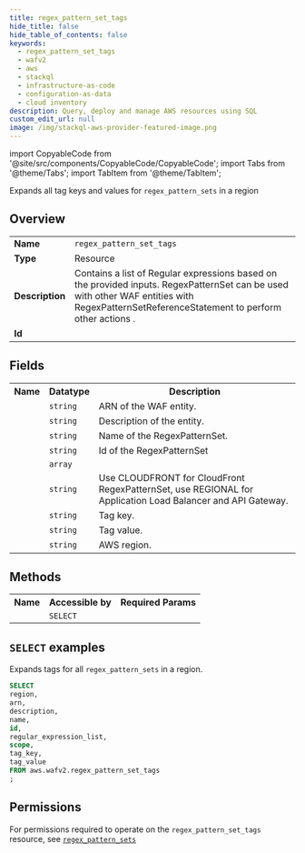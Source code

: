 ```yaml
---
title: regex_pattern_set_tags
hide_title: false
hide_table_of_contents: false
keywords:
  - regex_pattern_set_tags
  - wafv2
  - aws
  - stackql
  - infrastructure-as-code
  - configuration-as-data
  - cloud inventory
description: Query, deploy and manage AWS resources using SQL
custom_edit_url: null
image: /img/stackql-aws-provider-featured-image.png
---
```


import CopyableCode from '@site/src/components/CopyableCode/CopyableCode';
import Tabs from '@theme/Tabs';
import TabItem from '@theme/TabItem';

Expands all tag keys and values for <code>regex_pattern_sets</code> in a region

## Overview
<table>
<tbody>
<tr><td><b>Name</b></td><td><code>regex_pattern_set_tags</code></td></tr>
<tr><td><b>Type</b></td><td>Resource</td></tr>
<tr><td><b>Description</b></td><td>Contains a list of Regular expressions based on the provided inputs. RegexPatternSet can be used with other WAF entities with RegexPatternSetReferenceStatement to perform other actions .</td></tr>
<tr><td><b>Id</b></td><td><CopyableCode code="aws.wafv2.regex_pattern_set_tags" /></td></tr>
</tbody>
</table>

## Fields
<table>
<tbody>
<tr><th>Name</th><th>Datatype</th><th>Description</th></tr><tr><td><CopyableCode code="arn" /></td><td><code>string</code></td><td>ARN of the WAF entity.</td></tr>
<tr><td><CopyableCode code="description" /></td><td><code>string</code></td><td>Description of the entity.</td></tr>
<tr><td><CopyableCode code="name" /></td><td><code>string</code></td><td>Name of the RegexPatternSet.</td></tr>
<tr><td><CopyableCode code="id" /></td><td><code>string</code></td><td>Id of the RegexPatternSet</td></tr>
<tr><td><CopyableCode code="regular_expression_list" /></td><td><code>array</code></td><td></td></tr>
<tr><td><CopyableCode code="scope" /></td><td><code>string</code></td><td>Use CLOUDFRONT for CloudFront RegexPatternSet, use REGIONAL for Application Load Balancer and API Gateway.</td></tr>
<tr><td><CopyableCode code="tag_key" /></td><td><code>string</code></td><td>Tag key.</td></tr>
<tr><td><CopyableCode code="tag_value" /></td><td><code>string</code></td><td>Tag value.</td></tr>
<tr><td><CopyableCode code="region" /></td><td><code>string</code></td><td>AWS region.</td></tr>
</tbody>
</table>

## Methods

<table>
<tbody>
  <tr>
    <th>Name</th>
    <th>Accessible by</th>
    <th>Required Params</th>
  </tr>
  <tr>
    <td><CopyableCode code="list_resources" /></td>
    <td><code>SELECT</code></td>
    <td><CopyableCode code="region" /></td>
  </tr>
</tbody>
</table>

## `SELECT` examples
Expands tags for all <code>regex_pattern_sets</code> in a region.
```sql
SELECT
region,
arn,
description,
name,
id,
regular_expression_list,
scope,
tag_key,
tag_value
FROM aws.wafv2.regex_pattern_set_tags
;
```


## Permissions

For permissions required to operate on the <code>regex_pattern_set_tags</code> resource, see <a href="/services/wafv2/regex_pattern_sets/#permissions"><code>regex_pattern_sets</code></a>

